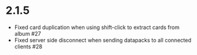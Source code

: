 # 2.1.5
- Fixed card duplication when using shift-click to extract cards from album #27
- Fixed server side disconnect when sending datapacks to all connected clients #28